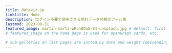 ```yaml
---
title: dataviz.jp
linktitle: Home
description: ログイン不要で使用できる無料データ可視化ツール集
lastmod: 2023-08-31
featured_image: martin-martz-wRuhOOaG-Z4-unsplash.jpg # default: first image in this directory
# featured_image on the home page is used for OpenGraph cards, etc.

# sub-galleries on list pages are sorted by date and weight (descending)
---
```

